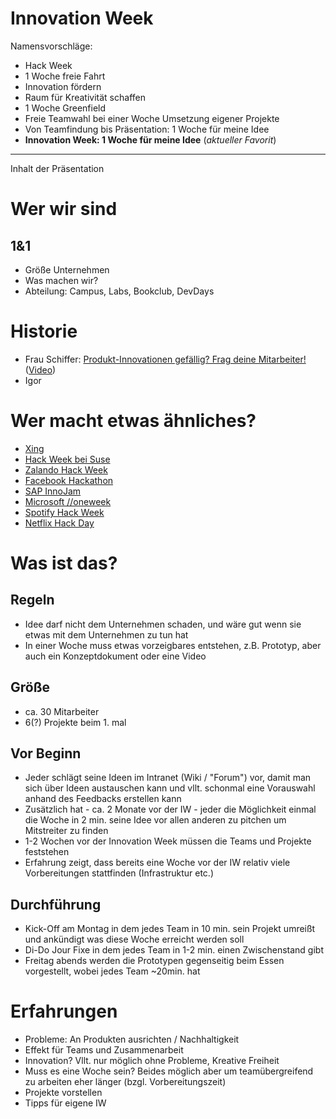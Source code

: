 # Innovation Week

Namensvorschläge:

* Hack Week
* 1 Woche freie Fahrt
* Innovation fördern
* Raum für Kreativität schaffen
* 1 Woche Greenfield
* Freie Teamwahl bei einer Woche Umsetzung eigener Projekte
* Von Teamfindung bis Präsentation: 1 Woche für meine Idee
* **Innovation Week: 1 Woche für meine Idee** (_aktueller Favorit_)

---

Inhalt der Präsentation

# Wer wir sind
## 1&1
* Größe Unternehmen
* Was machen wir?
* Abteilung: Campus, Labs, Bookclub, DevDays

# Historie
* Frau Schiffer: [Produkt-Innovationen gefällig? Frag deine Mitarbeiter!](http://de.slideshare.net/Erdbeervogel/produktinnovationen-gefllig-frag-deine-mitarbeiter) ([Video](https://www.youtube.com/watch?v=L-PYAidXHHU))
* Igor

# Wer macht etwas ähnliches?

* [Xing](http://de.slideshare.net/Erdbeervogel/produktinnovationen-gefllig-frag-deine-mitarbeiter)
* [Hack Week bei Suse](http://www.linux-magazin.de/NEWS/10.-Hack-Week-bei-Suse)
* [Zalando Hack Week](https://corporate.zalando.de/de/zalando-technology-startet-mit-ueber-100-projektideen-die-dritte-hack-week)
* [Facebook Hackathon](https://www.facebook.com/notes/facebook-engineering/the-all-night-hackathon-is-back/31942383919)
* [SAP InnoJam](http://events.sap.com/hackathons/en/innojamberlin)
* [Microsoft //oneweek](http://blogs.microsoft.com/firehose/2014/07/28/microsoft-kicks-off-oneweek-and-you-wont-believe-the-hacks/)
* [Spotify Hack Week](https://labs.spotify.com/2013/02/15/organizing-a-hack-week/)
* [Netflix Hack Day](http://techblog.netflix.com/2014/08/netflix-hack-day-summer-2014.html)

# Was ist das?

## Regeln

* Idee darf nicht dem Unternehmen schaden, und wäre gut wenn sie etwas mit dem Unternehmen zu tun hat
* In einer Woche muss etwas vorzeigbares entstehen, z.B. Prototyp, aber auch ein Konzeptdokument oder eine Video

## Größe

* ca. 30 Mitarbeiter
* 6(?) Projekte beim 1. mal

## Vor Beginn

* Jeder schlägt seine Ideen im Intranet (Wiki / "Forum") vor, damit man sich über Ideen austauschen kann und vllt. schonmal eine Vorauswahl anhand des Feedbacks erstellen kann
* Zusätzlich hat - ca. 2 Monate vor der IW - jeder die Möglichkeit einmal die Woche in 2 min. seine Idee vor allen anderen zu pitchen um Mitstreiter zu finden
* 1-2 Wochen vor der Innovation Week müssen die Teams und Projekte feststehen
* Erfahrung zeigt, dass bereits eine Woche vor der IW relativ viele Vorbereitungen stattfinden (Infrastruktur etc.)

## Durchführung

* Kick-Off am Montag in dem jedes Team in 10 min. sein Projekt umreißt und ankündigt was diese Woche erreicht werden soll
* Di-Do Jour Fixe in dem jedes Team in 1-2 min. einen Zwischenstand gibt
* Freitag abends werden die Prototypen gegenseitig beim Essen vorgestellt, wobei jedes Team ~20min. hat

# Erfahrungen
* Probleme: An Produkten ausrichten / Nachhaltigkeit
* Effekt für Teams und Zusammenarbeit
* Innovation? Vllt. nur möglich ohne Probleme, Kreative Freiheit
* Muss es eine Woche sein? Beides möglich aber um teamübergreifend zu arbeiten eher länger (bzgl. Vorbereitungszeit)
* Projekte vorstellen
* Tipps für eigene IW
